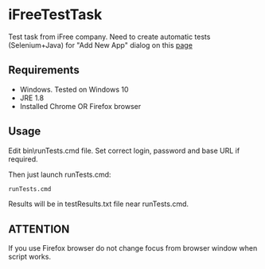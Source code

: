 iFreeTestTask
=============
Test task from iFree company.
Need to create automatic tests (Selenium+Java) for "Add New App" dialog on this [page](http://ui.moneytapp.vas61t.test.i-free.ru/webui-rc/apps/list)

## Requirements

* Windows. Tested on Windows 10
* JRE 1.8
* Installed Chrome OR Firefox browser


## Usage
Edit bin\runTests.cmd file.
Set correct login, password and base URL if required.

Then just launch runTests.cmd:

```bash
runTests.cmd
```

Results will be in testResults.txt file near runTests.cmd.


## ATTENTION
If you use Firefox browser do not change focus from browser window when script works.
